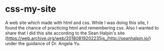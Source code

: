 # css-my-site
A web site which made with html and css. While I was doing this site, I found the chance of practicing html and remembering css. Also I wanted to share that I did this site according to the Sean Halpin's site (https://web.archive.org/web/20180819202235js_/http://seanhalpin.io/) under the guidance of Dr. Angela Yu.
